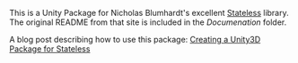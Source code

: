 This is a Unity Package for Nicholas Blumhardt's excellent [Stateless](https://github.com/dotnet-state-machine/stateless) library. The original README from that site is included in the _Documenation_ folder.

A blog post describing how to use this package: [Creating a Unity3D Package for Stateless](https://jeffkwak.com/posts/unity3d-package-for-stateless/)
